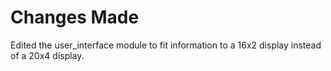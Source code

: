 # Changes Made

Edited the user_interface module to fit information to a 16x2 display instead of a 20x4 display.
